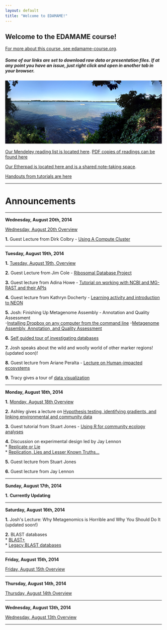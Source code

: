 ```yaml
---
layout: default
title: "Welcome to EDAMAME!"
---
```


## Welcome to the EDAMAME course!

[For more about this course, see edamame-course.org](http://edamame-course.org).

##### Some of our links are set to download raw data or presentation files. If at any point you have an issue, just right click and open in another tab in your browser.

![edamame header image](img/gull_lake.jpg)

[Our Mendeley reading list is located here](http://www.mendeley.com/groups/4688421/edamame/). [PDF copies of readings can be found here](https://github.com/edamame-course/docs/tree/gh-pages/extra/PDFs)

[Our Etherpad is located here and is a shared note-taking space](https://edamame.etherpad.mozilla.org/1).

[Handouts from tutorials are here](https://github.com/edamame-course/docs/tree/gh-pages/extra/Handouts)

-------------------------------------------------------------------------------------

# Announcements

-------------------------------------------------------------------------------------

**Wednesday, August 20th, 2014**

[Wednesday, August 20th Overview](https://edamame-course.github.io/docs/august_20.html)

**1.** Guest Lecture from Dirk Colbry - [Using A Compute Cluster](https://edamame-course.github.io/docs/extra/Presentations/2014-08-20_Cluster_Computing_EDAMAME.pdf?raw=true)

-------------------------------------------------------------------------------------

**Tuesday, August 19th, 2014**

**1.** [Tuesday, August 19th, Overview](https://edamame-course.github.io/docs/august_19.html)

**2.** Guest Lecture from Jim Cole - [Ribosomal Database Project](https://github.com/edamame-course/docs/blob/gh-pages/extra/Presentations/2014-08-19-Cole_EDAMAME_2014.pdf?raw=true)

**3.** Guest lecture from Adina Howe - [Tutorial on working with NCBI and MG-RAST and their APIs](http://adina-howe.readthedocs.org/en/latest/)

**4.** Guest lecture from Kathryn Docherty - [Learning activity and introduction to NEON](https://github.com/edamame-course/docs/blob/gh-pages/extra/Presentations/2014-08-19-Docherty_NEON.pdf?raw=true)

**5.** Josh: Finishing Up Metagenome Assembly - Annotation and Quality Assessment  
		-[Installing Dropbox on any computer from the command   line](https://edamame-course.github.io/docs/using_dropbox_on_your_ec2_machine.html)
		-[Metagenome Assembly, Annotation, and Quality   Assessment](https://edamame-course.github.io/docs/metagenome_assembly_and_annotation.html)

**6.** [Self guided tour of investigating databases](https://edamame-course.github.io/docs/database_questions.html)

**7.** Josh speaks about the wild and woolly world of other marker regions! (updated soon)!

**8.** Guest lecture from Ariane Peralta - [Lecture on Human-impacted ecosystems](https://github.com/edamame-course/docs/blob/gh-pages/extra/Presentations/2014-08-19-Peralta.pdf?raw=true)

**9.** Tracy gives a tour of [data visualization](https://github.com/edamame-course/docs/blob/gh-pages/extra/Presentations/2014-08-20-metagenomic_visualization.pdf?raw=true)


-------------------------------------------------------------------------------------

**Monday, August 18th, 2014**

**1.** [Monday, August 18th Overview](https://edamame-course.github.io/docs/august_18.html)

**2.** Ashley gives a lecture on [Hypothesis testing, identifying gradients, and linking environmental and community data](https://github.com/edamame-course/docs/blob/gh-pages/extra/Presentations/2014-08-18-AM_Ashley_Lecture4.pdf?raw=true)

**3.** Guest tutorial from Stuart Jones - [Using R for community ecology analyses](https://edamame-course.github.io/docs/introduction_to_R_SEJones.html)

**4.** Discussion on experimental design led by Jay Lennon  
	* [Replicate or Lie](https://github.com/edamame-course/docs/blob/gh-pages/extra/PDFs/Prosser_EM_2010.pdf?raw=true)  
	* [Replication, Lies and Lesser Known Truths...](https://github.com/edamame-course/docs/blob/gh-pages/extra/PDFs/Lennon_EM_2011.pdf?raw=true)  

**5.** Guest lecture from Stuart Jones

**6.** Guest lecture from Jay Lennon


-------------------------------------------------------------------------------------

**Sunday, August 17th, 2014**

**1.**  **Currently Updating**  

-------------------------------------------------------------------------------------

**Saturday, August 16th, 2014**  

**1.**  Josh's Lecture: Why Metagenomics is Horrible and Why You Should Do It (updated soon!)

**2.**  BLAST databases  
	* [BLAST+](https://edamame-course.github.io/docs/2014-08-16-running_blast_from_command_line.html)  
	* [Legacy BLAST databases](https://edamame-course.github.io/docs/2014-08-16-legacy_blast_db.html)  

-------------------------------------------------------------------------------------

**Friday, August 15th, 2014**

[Friday, August 15th Overview](https://edamame-course.github.io/docs/august_15.html)

-------------------------------------------------------------------------------------

**Thursday, August 14th, 2014**

[Thursday, August 14th Overview](https://edamame-course.github.io/docs/august_14.html)

-------------------------------------------------------------------------------------

**Wednesday, August 13th, 2014**

[Wednesday, August 13th Overview](https://edamame-course.github.io/docs/august_13.html)

-------------------------------------------------------------------------------------
